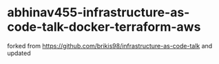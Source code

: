 # abhinav455-infrastructure-as-code-talk-docker-terraform-aws

   forked from https://github.com/brikis98/infrastructure-as-code-talk and updated
